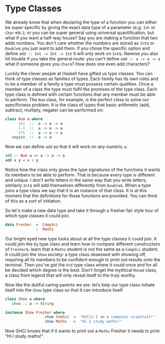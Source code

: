 # Type Classes

We already know that when declaring the type of a function you can either be super specific by giving the exact data type of a parameter (e.g. `Int` or `Char` etc.); or you can be super general using universal quantification, but what if you want a half-way house? Say you are making a function that two adds numbers. You don't care whether the numbers are stored as `Int`s or `Double`s you just want to add them. If you chose the specific option and define `add :: Int -> Int -> Int` it will only work on `Int`s; likewise you also hit trouble if you take the general route: you can't define `add :: a -> a -> a` what if someone gives you `Char`s? How does one even add characters? 

Luckily the clever people at Haskell have gifted us type classes. You can think of type classes as families of types. Each family has its own rules and to be a member of a family a type must possess certain qualities. Once a member of a class the type must fulfil the promises of the type class. Each type class is defined with certain functions that any member must be able to perform. The `Num` class, for example, is the perfect class to solve our specificness problem. It is the class of types that basic arithmetic (add, subtract, multiply, negate) can be performed on:

```haskell
class Num a where
      (+)  ::  a -> a -> a
      (-)  ::  a -> a -> a
      (*)  ::  a -> a -> a
   negate  ::  a -> a
```

Now we can define `add` so that it will work on any numeric `a`:

```haskell
add :: Num a => a -> a -> a
add x y = x + y
```

Notice how the class only gives the type signatures of the functions it wants its members to be able to perform. That is because every type is different and unique. I don't write letters in the same way that you write letters, similarly `Int`s will add themselves differently from `Double`s. When a type joins a type class we say that it is an instance of that class. It is at this moment that the definitions for these functions are provided. You can think of this as a sort of initiation.

So let's make a new data type and take it through a fresher fair style tour of which type classes it could join.

```haskell
data Fresher  =  CompSci
              |  Maths
```

Our bright eyed new type looks about at all the type classes it could join. It could join the `Eq` type class and learn how to compare different constructors of `Fresher`s, learn that a `Maths` student is not the same as a `CompSci` student. It could join the `Show` society: a type class obsessed with showing off, requiring all its members to be confident enough to print out results onto the terminal. Then you've got the `Ord` type class where it could once and for all be decided which degree is the best. Don't forget the mythical `Monad` class, a class from legend that will only reveal itself to the truly worthy.

Now like the dutiful caring parents we are: let’s help our type class initiate itself into the `Show` type class so that it can introduce itself.

```haskell
class Show a where
   show :: a -> String

instance Show Fresher where
                  show ComSci  =  "Hello I am a computer scientist!"
                  show Maths   =  "Hi I study maths!"
```

Now GHCi knows that if it wants to print out a `Maths` Fresher it needs to print "Hi I study maths!".
